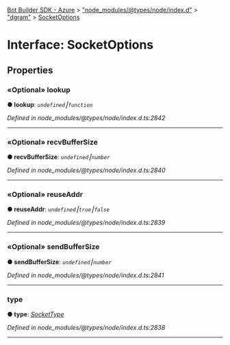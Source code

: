 [Bot Builder SDK - Azure](../README.md) > ["node_modules/@types/node/index.d"](../modules/_node_modules__types_node_index_d_.md) > ["dgram"](../modules/_node_modules__types_node_index_d_._dgram_.md) > [SocketOptions](../interfaces/_node_modules__types_node_index_d_._dgram_.socketoptions.md)



# Interface: SocketOptions


## Properties
<a id="lookup"></a>

### «Optional» lookup

**●  lookup**:  *`undefined`⎮`function`* 

*Defined in node_modules/@types/node/index.d.ts:2842*





___

<a id="recvbuffersize"></a>

### «Optional» recvBufferSize

**●  recvBufferSize**:  *`undefined`⎮`number`* 

*Defined in node_modules/@types/node/index.d.ts:2840*





___

<a id="reuseaddr"></a>

### «Optional» reuseAddr

**●  reuseAddr**:  *`undefined`⎮`true`⎮`false`* 

*Defined in node_modules/@types/node/index.d.ts:2839*





___

<a id="sendbuffersize"></a>

### «Optional» sendBufferSize

**●  sendBufferSize**:  *`undefined`⎮`number`* 

*Defined in node_modules/@types/node/index.d.ts:2841*





___

<a id="type"></a>

###  type

**●  type**:  *[SocketType](../modules/_node_modules__types_node_index_d_._dgram_.md#sockettype)* 

*Defined in node_modules/@types/node/index.d.ts:2838*





___


